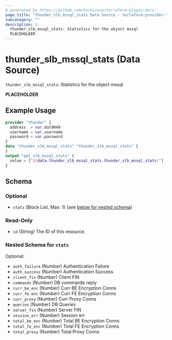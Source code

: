 ```yaml
---
# generated by https://github.com/hashicorp/terraform-plugin-docs
page_title: "thunder_slb_mssql_stats Data Source - terraform-provider-thunder"
subcategory: ""
description: |-
  thunder_slb_mssql_stats: Statistics for the object mssql
  PLACEHOLDER
---
```


# thunder_slb_mssql_stats (Data Source)

`thunder_slb_mssql_stats`: Statistics for the object mssql

__PLACEHOLDER__

## Example Usage

```terraform
provider "thunder" {
  address  = var.dut9049
  username = var.username
  password = var.password
}
data "thunder_slb_mssql_stats" "thunder_slb_mssql_stats" {
}
output "get_slb_mssql_stats" {
  value = ["${data.thunder_slb_mssql_stats.thunder_slb_mssql_stats}"]
}
```

<!-- schema generated by tfplugindocs -->
## Schema

### Optional

- `stats` (Block List, Max: 1) (see [below for nested schema](#nestedblock--stats))

### Read-Only

- `id` (String) The ID of this resource.

<a id="nestedblock--stats"></a>
### Nested Schema for `stats`

Optional:

- `auth_failure` (Number) Authentication Failure
- `auth_success` (Number) Authentication Success
- `client_fin` (Number) Client FIN
- `commands` (Number) DB commands reply
- `curr_be_enc` (Number) Curr BE Encryption Conns
- `curr_fe_enc` (Number) Curr FE Encryption Conns
- `curr_proxy` (Number) Curr Proxy Conns
- `queries` (Number) DB Queries
- `server_fin` (Number) Server FIN
- `session_err` (Number) Session err
- `total_be_enc` (Number) Total BE Encryption Conns
- `total_fe_enc` (Number) Total FE Encryption Conns
- `total_proxy` (Number) Total Proxy Conns


